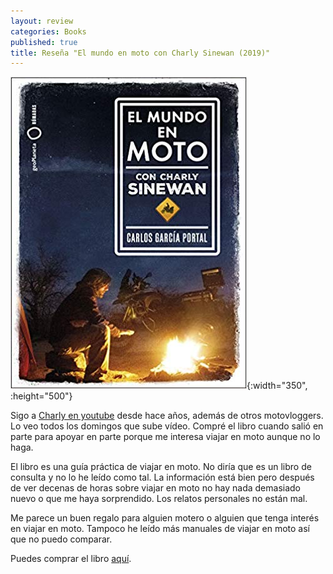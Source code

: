 ```yaml
---
layout: review
categories: Books
published: true
title: Reseña "El mundo en moto con Charly Sinewan (2019)"
---
```

![](/assets/elmundoenmotoconcharlysinewannmadas.jpg){:width="350", :height="500"}

Sigo a [Charly en youtube](https://www.youtube.com/user/charlysinewan) desde hace años, además de otros motovloggers. Lo veo todos los domingos que sube vídeo. Compré el libro cuando salió en parte para apoyar en parte porque me interesa viajar en moto aunque no lo haga.

El libro es una guía práctica de viajar en moto. No diría que es un libro de consulta y no lo he leído como tal. La información está bien pero después de ver decenas de horas sobre viajar en moto no hay nada demasiado nuevo o que me haya sorprendido. Los relatos personales no están mal.

Me parece un buen regalo para alguien motero o alguien que tenga interés en viajar en moto. Tampoco he leído más manuales de viajar en moto así que no puedo comparar.

Puedes comprar el libro [aquí](https://amazon.es/dp/8408210785).
